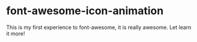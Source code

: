 # font-awesome-icon-animation
This is my first experience to font-awesome, it is really awesome.  Let learn it more!
